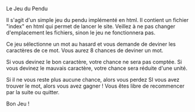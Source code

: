 Le Jeu du Pendu

Il s'agit d'un simple jeu du pendu implémenté en html. 
Il contient un fichier "index" en html qui permet de lancer le site.
Veillez à ne pas changer d'emplacement les fichiers, sinon le jeu ne fonctionnera pas. 

Ce jeu sélectionne un mot au hasard et vous demande de deviner les caractères de ce mot. 
Vous aurez 8 chances de deviner un mot. 

Si vous devinez le bon caractère, votre chance ne sera pas comptée. 
Si vous devinez le mauvais caractère, votre chance sera réduite d'une unité.

Si il ne vous reste plus aucune chance, alors vous perdez
SI vous avez trouver le mot, alors vous avez gagner !
Vous êtes libre de recommencer par la suite ou quitter.

Bon Jeu !
